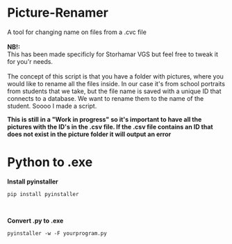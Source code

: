 # Picture-Renamer
A tool for changing name on files from a .cvc file
<br>
<br>
<b>NB!:</b>
<br>
 This has been made specificly for Storhamar VGS but feel free to tweak it for you'r needs.  
<br>
The concept of this script is that you have a folder with pictures, where you would like to rename all the files inside. In our case it's from school portraits from students that we take, but the file name is saved with a unique ID that connects to a database. We want to rename them to the name of the student. Soooo I made a script.

<b>This is still in a "Work in progress" so it's important to have all the pictures with the ID's in the .csv file. If the .csv file contains an ID that does not exist in the picture folder it will output an error</b>
<br>


# Python to .exe
<b>Install pyinstaller</b>
```
pip install pyinstaller
```
<br>

<b>Convert .py to .exe</b>
<br>
```
pyinstaller -w -F yourprogram.py
```
